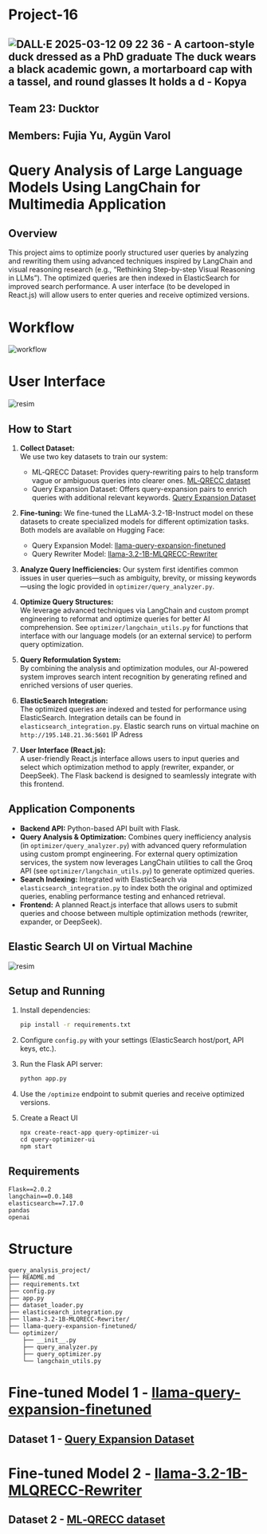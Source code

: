 # Project-16

## ![DALL·E 2025-03-12 09 22 36 - A cartoon-style duck dressed as a PhD graduate  The duck wears a black academic gown, a mortarboard cap with a tassel, and round glasses  It holds a d - Kopya](https://github.com/user-attachments/assets/2e35cf31-4e02-4e33-8fe4-c80e519a09a2)

## Team 23: Ducktor 

## Members: Fujia Yu, Aygün Varol

# Query Analysis of Large Language Models Using LangChain for Multimedia Application

## Overview
This project aims to optimize poorly structured user queries by analyzing and rewriting them using advanced techniques inspired by LangChain and visual reasoning research (e.g., “Rethinking Step-by-step Visual Reasoning in LLMs”). The optimized queries are then indexed in ElasticSearch for improved search performance. A user interface (to be developed in React.js) will allow users to enter queries and receive optimized versions.

# Workflow
![workflow](https://github.com/user-attachments/assets/25c61fa6-804a-4eb7-b336-3a7ca54577f2)

# User Interface
![resim](https://github.com/user-attachments/assets/469f5fca-1bde-46a0-ab5f-3d5d77ffe13f)

## How to Start
1. **Collect Dataset:**  
   We use two key datasets to train our system:
   - ML‑QRECC Dataset: Provides query-rewriting pairs to help transform vague or ambiguous queries into clearer ones. [ML‑QRECC dataset](https://github.com/apple/ml-qrecc)
   - Query Expansion Dataset: Offers query-expansion pairs to enrich queries with additional relevant keywords. [Query Expansion Dataset](https://huggingface.co/datasets/s-emanuilov/query-expansion)

2. **Fine-tuning:**
   We fine-tuned the LLaMA-3.2-1B-Instruct model on these datasets to create specialized models for different optimization tasks. Both models are available on Hugging Face:
   - Query Expansion Model: [llama-query-expansion-finetuned](https://huggingface.co/Aygun/llama-query-expansion-finetuned)
   - Query Rewriter Model: [llama-3.2-1B-MLQRECC-Rewriter](https://huggingface.co/Aygun/llama-3.2-1B-MLQRECC-Rewriter)

3. **Analyze Query Inefficiencies:**
   Our system first identifies common issues in user queries—such as ambiguity, brevity, or missing keywords—using the logic provided in `optimizer/query_analyzer.py`.

4. **Optimize Query Structures:**  
   We leverage advanced techniques via LangChain and custom prompt engineering to reformat and optimize queries for better AI comprehension. See `optimizer/langchain_utils.py` for functions that interface with our language models (or an external service) to perform query optimization.

5. **Query Reformulation System:**  
   By combining the analysis and optimization modules, our AI-powered system improves search intent recognition by generating refined and enriched versions of user queries.

6. **ElasticSearch Integration:**  
   The optimized queries are indexed and tested for performance using ElasticSearch. Integration details can be found in `elasticsearch_integration.py`. Elastic search runs on virtual machine on `http://195.148.21.36:5601` IP Adress

7. **User Interface (React.js):**  
   A user-friendly React.js interface allows users to input queries and select which optimization method to apply (rewriter, expander, or DeepSeek). The Flask backend is designed to seamlessly integrate with this frontend.

## Application Components
- **Backend API:** Python-based API built with Flask.
- **Query Analysis & Optimization:** Combines query inefficiency analysis (in `optimizer/query_analyzer.py`) with advanced query reformulation using custom prompt engineering. For external query optimization services, the system now leverages LangChain utilities to call the Groq API (see `optimizer/langchain_utils.py`) to generate optimized queries.
- **Search Indexing:** Integrated with ElasticSearch via `elasticsearch_integration.py` to index both the original and optimized queries, enabling performance testing and enhanced retrieval.
- **Frontend:** A planned React.js interface that allows users to submit queries and choose between multiple optimization methods (rewriter, expander, or DeepSeek).

## Elastic Search UI on Virtual Machine
![resim](https://github.com/user-attachments/assets/02c0f956-a991-448a-a540-c74db3c15ee2)

## Setup and Running
1. Install dependencies:
   ```bash
   pip install -r requirements.txt
    ```
2. Configure `config.py` with your settings (ElasticSearch host/port, API keys, etc.).
3. Run the Flask API server:
   ```bash
   python app.py
   ```
4. Use the `/optimize` endpoint to submit queries and receive optimized versions.

5. Create a React UI
   ```
   npx create-react-app query-optimizer-ui
   cd query-optimizer-ui
   npm start
   ```

## Requirements

```plaintext
Flask==2.0.2
langchain==0.0.148
elasticsearch==7.17.0
pandas
openai
```

# Structure

```
query_analysis_project/
├── README.md
├── requirements.txt
├── config.py
├── app.py
├── dataset_loader.py
├── elasticsearch_integration.py
├── llama-3.2-1B-MLQRECC-Rewriter/
├── llama-query-expansion-finetuned/
└── optimizer/
    ├── __init__.py
    ├── query_analyzer.py
    ├── query_optimizer.py
    └── langchain_utils.py
```

# Fine-tuned Model 1 - [llama-query-expansion-finetuned](https://huggingface.co/Aygun/llama-query-expansion-finetuned) 

## Dataset 1 - [Query Expansion Dataset](https://huggingface.co/datasets/s-emanuilov/query-expansion)

# Fine-tuned Model 2 - [llama-3.2-1B-MLQRECC-Rewriter](https://huggingface.co/Aygun/llama-3.2-1B-MLQRECC-Rewriter)

## Dataset 2 - [ML‑QRECC dataset](https://github.com/apple/ml-qrecc) 
